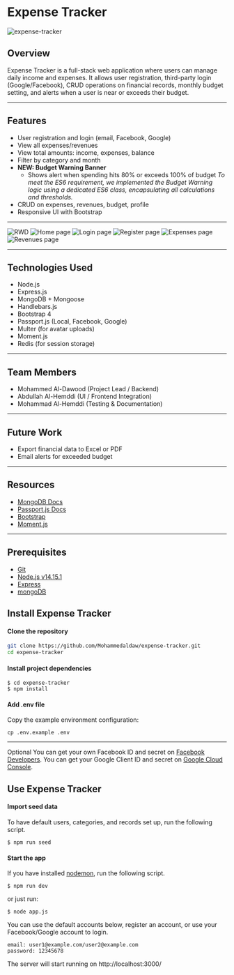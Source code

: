 # Expense Tracker

![expense-tracker](/public/photos/expense-tracker.gif)

## Overview

Expense Tracker is a full-stack web application where users can manage daily income and expenses. 
It allows user registration, third-party login (Google/Facebook), CRUD operations on financial records, 
monthly budget setting, and alerts when a user is near or exceeds their budget.



---

## Features

* User registration and login (email, Facebook, Google)
* View all expenses/revenues
* View total amounts: income, expenses, balance
* Filter by category and month
* **NEW: Budget Warning Banner**
  * Shows alert when spending hits 80% or exceeds 100% of budget
  *To meet the ES6 requirement, we implemented the Budget Warning logic using a dedicated ES6 class, encapsulating all calculations and thresholds.*
* CRUD on expenses, revenues, budget, profile
* Responsive UI with Bootstrap

---

![RWD](/public/photos/expense-tracker-RWD.gif)
![Home page](/public/photos/index.png)
![Login page](/public/photos/login-new.png)
![Register page](/public/photos/register-new.png)
![Expenses page](/public/photos/expenses.png)
![Revenues page](/public/photos/revenues.png)

---

## Technologies Used

* Node.js
* Express.js
* MongoDB + Mongoose
* Handlebars.js
* Bootstrap 4
* Passport.js (Local, Facebook, Google)
* Multer (for avatar uploads)
* Moment.js
* Redis (for session storage)

---

## Team Members

* Mohammed Al-Dawood (Project Lead / Backend)
* Abdullah Al-Hemddi (UI / Frontend Integration)
* Mohammad Al-Hemddi (Testing & Documentation)

---

## Future Work

* Export financial data to Excel or PDF
* Email alerts for exceeded budget

---

## Resources

* [MongoDB Docs](https://www.mongodb.com/docs/)
* [Passport.js Docs](http://www.passportjs.org/)
* [Bootstrap](https://getbootstrap.com/)
* [Moment.js](https://momentjs.com/)

---

## Prerequisites

- [Git](https://git-scm.com/downloads)
- [Node.js v14.15.1](https://nodejs.org/en/)
- [Express](https://expressjs.com/)
- [mongoDB](https://www.mongodb.com/)

## Install Expense Tracker

#### Clone the repository

```bash
git clone https://github.com/Mohammedaldaw/expense-tracker.git
cd expense-tracker
```

#### Install project dependencies

```
$ cd expense-tracker
$ npm install
```

#### Add .env file

Copy the example environment configuration:

```
cp .env.example .env
```

---
Optional
You can get your own Facebook ID and secret on [Facebook Developers](https://developers.facebook.com/).
You can get your Google Client ID and secret on [Google Cloud Console](https://console.cloud.google.com/apis/credentials).


## Use Expense Tracker

#### Import seed data

To have default users, categories, and records set up, run the following script.

```
$ npm run seed
```

#### Start the app

If you have installed [nodemon](https://www.npmjs.com/package/nodemon), run the following script.

```
$ npm run dev
```

or just run:

```
$ node app.js
```

You can use the default accounts below, register an account, or use your Facebook/Google account to login.
```
email: user1@example.com/user2@example.com
password: 12345678
```

The server will start running on http://localhost:3000/

